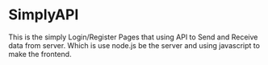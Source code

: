 # SimplyAPI
This is the simply Login/Register Pages that using API to Send and Receive data from server. Which is use node.js be the server and using javascript to make the frontend.
